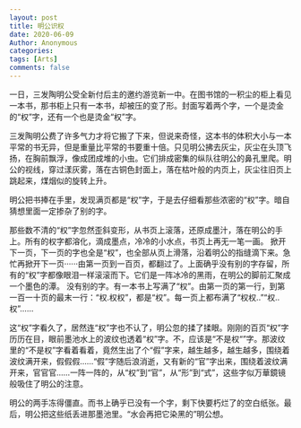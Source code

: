 ```yaml
---
layout: post
title: 明公识权
date: 2020-06-09
Author: Anonymous
categories: 
tags: [Arts]
comments: false
--- 
```


一日，三发陶明公受全新付后主的邀约游览新一中。在图书馆的一积尘的柜上看见一本书，那书柜上只有一本书，却被压的变了形。封面写着两个字，一个是烫金的“权”字，还有一个也是烫金“权”字。

三发陶明公费了许多气力才将它搬了下来，但说来奇怪，这本书的体积大小与一本平常的书无异，但是重量比平常的书要重十倍。只见明公拂去灰尘，灰尘在头顶飞扬，在胸前飘浮，像成团成堆的小虫。它们排成密集的纵队往明公的鼻孔里爬。明公的视线，穿过漾灰雾，落在古铜色封面上，落在枯叶般的内页上，灰尘往旧页上跳起来，煤烟似的旋转上升。

明公把书捧在手里，发现满页都是“权”字，于是去仔细看那些浓密的“权”字。暗自猜想里面一定掺杂了别的字。

那些数不清的“权”字忽然歪斜变形，从书页上滚落，还原成墨汁，落在明公的手上。所有的权字都溶化，滴成墨点，冷冷的小水点，书页上再无一笔一画。
掀开下一页，下一页的字也全是“权”，也全部从页上滑落，沿着明公的指缝滴下来。急忙再掀开下一页······由第一页到一百页，都翻过了。上面确乎没有别的字存留，所有的“权”字都像眼泪一样滚滚而下。它们是一阵冰冷的黑雨，在明公的脚前汇聚成一个墨色的潭。
没有别的字。有一本书上写满了“权”。由第一页的第一行，到第一百一十页的最末一行：“权.权权”，都是“权”。每一页上都布满了“权权..”“权..权”……

这“权”字看久了，居然连“权”字也不认了，明公忽的揉了揉眼。刚刚的百页“权”字历历在目，眼前墨池水上的波纹也透着“权”字。不，应该是“不是权“”字。那波纹里的“不是权”字看着看着，竟然生出了个“假”字来，越生越多，越生越多，围绕着波纹满开来，假假假……“假”字随后浪消逝，又有新的“官”字出来，围绕着波纹满开来，官官官……一阵一阵的，从“权”到“官”，从“形”到“式”，这些字似万華鏡镜般吸住了明公的注意。

明公的两手冻得僵直。而书上确乎已没有一个字，剩下快要朽烂了的空白纸张。最后，明公把这些纸丢进那墨池里。“水会再把它染黑的”明公想。

